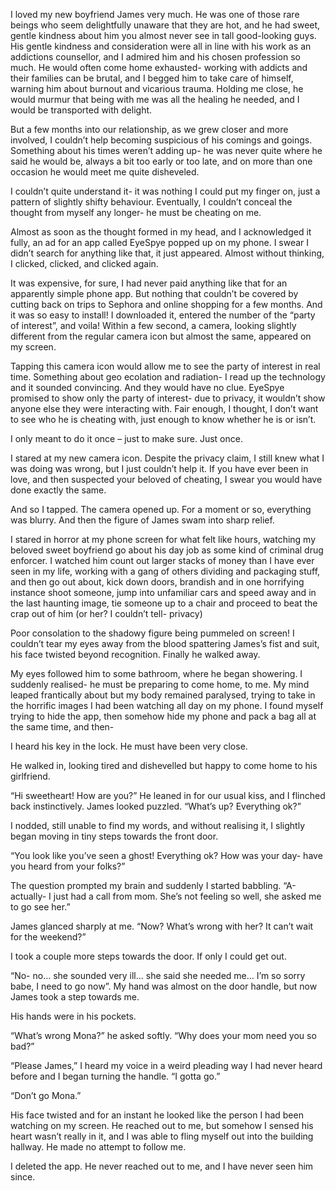 I loved my new boyfriend James very much. He was one of those rare beings who seem delightfully unaware that they are hot, and he had sweet, gentle kindness about him you almost never see in tall good-looking guys. His gentle kindness and consideration were all in line with his work as an addictions counsellor, and I admired him and his chosen profession so much. He would often come home exhausted- working with addicts and their families can be brutal, and I begged him to take care of himself, warning him about burnout and vicarious trauma. Holding me close, he would murmur that being with me was all the healing he needed, and I would be transported with delight.

But a few months into our relationship, as we grew closer and more involved, I couldn’t help becoming suspicious of his comings and goings. Something about his times weren’t adding up- he was never quite where he said he would be, always a bit too early or too late, and on more than one occasion he would meet me quite disheveled.

I couldn’t quite understand it- it was nothing I could put my finger on, just a pattern of slightly shifty behaviour. Eventually, I couldn’t conceal the thought from myself any longer- he must be cheating on me.

Almost as soon as the thought formed in my head, and I acknowledged it fully, an ad for an app called EyeSpye popped up on my phone. I swear I didn’t search for anything like that, it just appeared. Almost without thinking, I clicked, clicked, and clicked again.

It was expensive, for sure, I had never paid anything like that for an apparently simple phone app. But nothing that couldn’t be covered by cutting back on trips to Sephora and online shopping for a few months. And it was so easy to install! I downloaded it, entered the number of the “party of interest”, and voila! Within a few second, a camera, looking slightly different from the regular camera icon but almost the same, appeared on my screen.

Tapping this camera icon would allow me to see the party of interest in real time. Something about geo ecolation and radiation- I read up the technology and it sounded convincing. And they would have no clue. EyeSpye promised to show only the party of interest- due to privacy, it wouldn’t show anyone else they were interacting with. Fair enough, I thought, I don’t want to see who he is cheating with, just enough to know whether he is or isn’t.

I only meant to do it once – just to make sure. Just once.

I stared at my new camera icon. Despite the privacy claim, I still knew what I was doing was wrong, but I just couldn’t help it. If you have ever been in love, and then suspected your beloved of cheating, I swear you would have done exactly the same.

And so I tapped. The camera opened up. For a moment or so, everything was blurry. And then the figure of James swam into sharp relief.

I stared in horror at my phone screen for what felt like hours, watching my beloved sweet boyfriend go about his day job as some kind of criminal drug enforcer. I watched him count out larger stacks of money than I have ever seen in my life, working with a gang of others dividing and packaging stuff, and then go out about, kick down doors, brandish and in one horrifying instance shoot someone, jump into unfamiliar cars and speed away and in the last haunting image, tie someone up to a chair and proceed to beat the crap out of him (or her? I couldn’t tell- privacy)

Poor consolation to the shadowy figure being pummeled on screen! I couldn’t tear my eyes away from the blood spattering James’s fist and suit, his face twisted beyond recognition. Finally he walked away.

My eyes followed him to some bathroom, where he began showering. I suddenly realised- he must be preparing to come home, to me. My mind leaped frantically about but my body remained paralysed, trying to take in the horrific images I had been watching all day on my phone. I found myself trying to hide the app, then somehow hide my phone and pack a bag all at the same time, and then-

I heard his key in the lock. He must have been very close.

He walked in, looking tired and dishevelled but happy to come home to his girlfriend.

“Hi sweetheart! How are you?” He leaned in for our usual kiss, and I flinched back instinctively. James looked puzzled. “What’s up? Everything ok?”

I nodded, still unable to find my words, and without realising it, I slightly began moving in tiny steps towards the front door.

“You look like you’ve seen a ghost! Everything ok? How was your day- have you heard from your folks?”

The question prompted my brain and suddenly I started babbling. “A-actually- I just had a call from mom. She’s not feeling so well, she asked me to go see her.”

James glanced sharply at me. “Now? What’s wrong with her? It can’t wait for the weekend?”

I took a couple more steps towards the door. If only I could get out.

“No- no… she sounded very ill… she said she needed me… I’m so sorry babe, I need to go now”. My hand was almost on the door handle, but now James took a step towards me.

His hands were in his pockets.

“What’s wrong Mona?” he asked softly. “Why does your mom need you so bad?”

“Please James,” I heard my voice in a weird pleading way I had never heard before and I began turning the handle. “I gotta go.”

“Don’t go Mona.”

His face twisted and for an instant he looked like the person I had been watching on my screen. He reached out to me, but somehow I sensed his heart wasn’t really in it, and I was able to fling myself out into the building hallway. He made no attempt to follow me.

I deleted the app. He never reached out to me, and I have never seen him since.